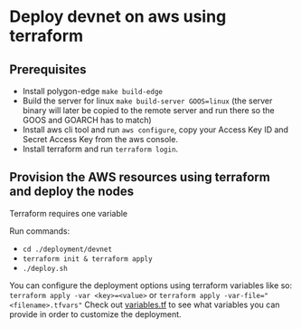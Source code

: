 # Deploy devnet on aws using terraform

## Prerequisites
- Install polygon-edge `make build-edge`
- Build the server for linux `make build-server GOOS=linux` (the server binary will later be copied to the remote server and run there so the GOOS and GOARCH has to match)
- Install aws cli tool and run `aws configure`, copy your Access Key ID and Secret Access Key from the aws console.
- Install terraform and run `terraform login`.

## Provision the AWS resources using terraform and deploy the nodes

Terraform requires one variable

Run commands:
- `cd ./deployment/devnet`
- `terraform init & terraform apply` 
- `./deploy.sh`

You can configure the deployment options using terraform variables like so: `terraform apply -var <key>=<value>` or `terraform apply -var-file="<filename>.tfvars"`
Check out [variables.tf](./devnet/variables.tf) to see what variables you can provide in order to customize the deployment.

